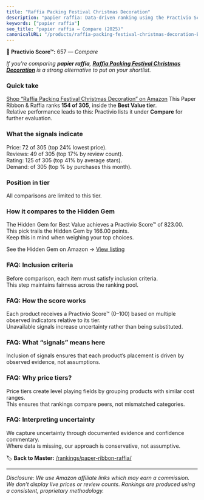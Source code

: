 ```yaml
---
title: "Raffia Packing Festival Christmas Decoration"
description: "papier raffia: Data-driven ranking using the Practivio Score™. Positioned by quality, value, demand, findability, momentum."
keywords: ["papier raffia"]
seo_title: "papier raffia — Compare (2025)"
canonicalURL: "/products/raffia-packing-festival-christmas-decoration-B07Y7SPNR6/"
---
```


**🛒 Practivio Score™:** 657 — _Compare_


*If you're comparing **papier raffia**, **[Raffia Packing Festival Christmas Decoration](https://www.amazon.com/dp/B07Y7SPNR6?tag=practivio-20)** is a strong alternative to put on your shortlist.*
### Quick take
[Shop “Raffia Packing Festival Christmas Decoration” on Amazon](https://www.amazon.com/dp/B07Y7SPNR6?tag=practivio-20)
This Paper Ribbon & Raffia ranks **154 of 305**, inside the **Best Value tier**.  
Relative performance leads to this: Practivio lists it under **Compare** for further evaluation.

### What the signals indicate
Price: 72 of 305 (top 24% lowest price).  
Reviews: 49 of 305 (top 17% by review count).  
Rating: 125 of 305 (top 41% by average stars).  
Demand:  of 305 (top % by purchases this month).

### Position in tier
All comparisons are limited to this tier.

### How it compares to the Hidden Gem
The Hidden Gem for Best Value achieves a Practivio Score™ of 823.00.  
This pick trails the Hidden Gem by 166.00 points.  
Keep this in mind when weighing your top choices.  

See the Hidden Gem on Amazon → [View listing](https://www.amazon.com/dp/B072XBTGHN?tag=practivio-20)

### FAQ: Inclusion criteria
Before comparison, each item must satisfy inclusion criteria.  
This step maintains fairness across the ranking pool.

### FAQ: How the score works
Each product receives a Practivio Score™ (0–100) based on multiple observed indicators relative to its tier.  
Unavailable signals increase uncertainty rather than being substituted.

### FAQ: What “signals” means here
Inclusion of signals ensures that each product’s placement is driven by observed evidence, not assumptions.

### FAQ: Why price tiers?
Price tiers create level playing fields by grouping products with similar cost ranges.  
This ensures that rankings compare peers, not mismatched categories.

### FAQ: Interpreting uncertainty
We capture uncertainty through documented evidence and confidence commentary.  
Where data is missing, our approach is conservative, not assumptive.

<!-- Missing template for Compare/CompareWithinPriceClass -->


🏷️ **Back to Master:** [/rankings/paper-ribbon-raffia/](/rankings/paper-ribbon-raffia/)

---
_Disclosure: We use Amazon affiliate links which may earn a commission. We don’t display live prices or review counts. Rankings are produced using a consistent, proprietary methodology._
